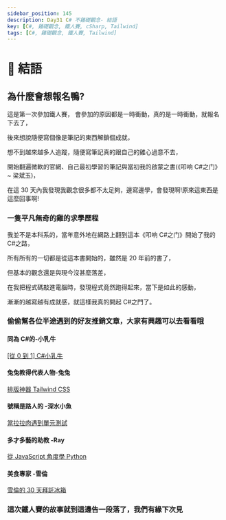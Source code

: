 ```yaml
---
sidebar_position: 145
description: Day31 C# 不雞礎觀念- 結語
key: [C#, 雞礎觀念, 鐵人賽, cSharp, Tailwind]
tags: [C#, 雞礎觀念, 鐵人賽, Tailwind]
---
```


# 🤖 結語

## 為什麼會想報名鴨?

這是第一次參加鐵人賽，
會參加的原因都是一時衝動，真的是一時衝動，就報名下去了，

後來想說隨便寫個像是筆記的東西解鎖個成就，

想不到越來越多人追蹤，隨便寫筆記真的跟自己的雞心過意不去，

開始翻遍微軟的官網、自己最初學習的筆記與當初我的啟蒙之書(《叩响 C#之门》~ 梁斌玉)，

在這 30 天內我發現我觀念很多都不太足夠，邊寫邊學，會發現啊!原來這東西是這麼回事啊!

### 一隻平凡無奇的雞的求學歷程

我並不是本科系的，當年意外地在網路上翻到這本《叩响 C#之门》開始了我的 C#之路，

所有所有的一切都是從這本書開始的，雖然是 20 年前的書了，

但基本的觀念還是與現今沒甚麼落差，

在我把程式碼敲進電腦時，發現程式竟然跑得起來，當下是如此的感動，

漸漸的越寫越有成就感，就這樣我真的開起 C#之門了。

### 偷偷幫各位半途遇到的好友推銷文章，大家有興趣可以去看看哦

#### 同為 C#的-小乳牛

[[從 0 到 1] C#小乳牛](https://ithelp.ithome.com.tw/users/20137657/articles)

#### 兔兔教得代表人物-兔兔

[排版神器 Tailwind CSS ](https://ithelp.ithome.com.tw/users/20138853/ironman/3928)

#### 號稱是路人的 -深水小魚

[當拉拉肉遇到單元測試](https://ithelp.ithome.com.tw/users/20105694/ironman/3989)

#### 多才多藝的助教 -Ray

[從 JavaScript 角度學 Python](https://ithelp.ithome.com.tw/users/20119486/ironman/3917)

#### 美食專家 -雪倫

[雪倫的 30 天拜託冰箱](https://ithelp.ithome.com.tw/users/20140547/ironman/4622)

### 這次鐵人賽的故事就到這邊告一段落了，我們有緣下次見
